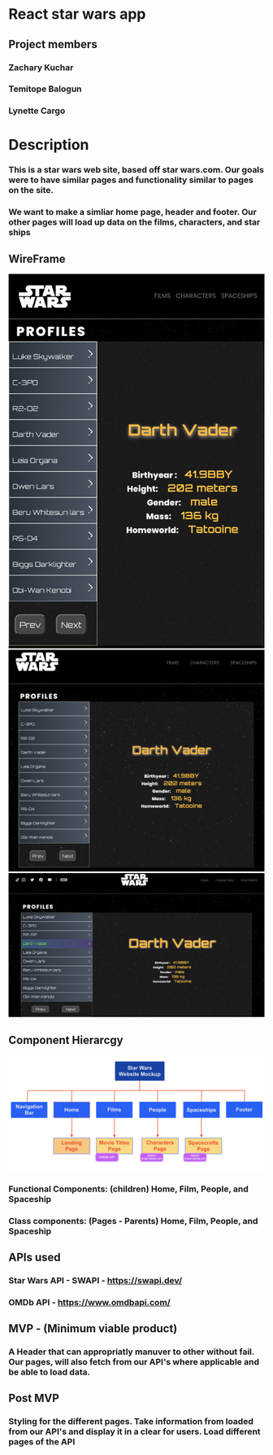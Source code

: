 # React star wars app

## Project members

### Zachary Kuchar

### Temitope Balogun

### Lynette Cargo

# Description

### This is a star wars web site, based off star wars.com. Our goals were to have similar pages and functionality similar to pages on the site.

### We want to make a simliar home page, header and footer. Our other pages will load up data on the films, characters, and star ships

## WireFrame

![Alt text](Mobile.png) ![Alt text](Tablet.png) ![Alt text](Desktop.png)

## Component Hierarcgy

![Alt text](TREE_Example.png)

### Functional Components: (children) Home, Film, People, and Spaceship

### Class components: (Pages - Parents) Home, Film, People, and Spaceship

## APIs used

### Star Wars API - SWAPI - https://swapi.dev/

### OMDb API - https://www.omdbapi.com/

## MVP - (Minimum viable product)

### A Header that can appropriatly manuver to other without fail. Our pages, will also fetch from our API's where applicable and be able to load data.

## Post MVP

### Styling for the different pages. Take information from loaded from our API's and display it in a clear for users. Load different pages of the API
